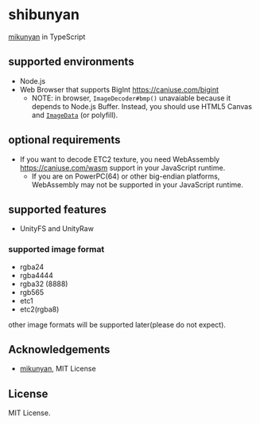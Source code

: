 # shibunyan

[mikunyan](https://github.com/Ishotihadus/mikunyan) in TypeScript

## supported environments

- Node.js
- Web Browser that supports BigInt https://caniuse.com/bigint
  - NOTE: in browser, `ImageDecoder#bmp()` unavaiable because it depends to Node.js Buffer. Instead, you should use HTML5 Canvas and [`ImageData`](https://developer.mozilla.org/en-US/docs/Web/API/ImageData/ImageData) (or polyfill).

## optional requirements

- If you want to decode ETC2 texture, you need WebAssembly https://caniuse.com/wasm support in your JavaScript runtime.
  - If you are on PowerPC(64) or other big-endian platforms, WebAssembly may not be supported in your JavaScript runtime.

## supported features

- UnityFS and UnityRaw

### supported image format

- rgba24
- rgba4444
- rgba32 (8888)
- rgb565
- etc1
- etc2(rgba8)

other image formats will be supported later(please do not expect).

## Acknowledgements

- [mikunyan](https://github.com/Ishotihadus/mikunyan), MIT License

## License

MIT License.